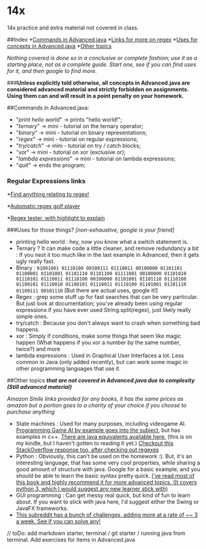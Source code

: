 # 14x
14x practice and extra material not covered in class.

##Index
*[Commands in Advanced.java](#commands-in-advancedjava)
*[Links for more on regex](#regular-expressions-links)
*[Uses for concepts in Advanced.java](#uses-for-those-things)
*[Other topics](#other-topics)

_Nothing covered is done so in a conclusive or complete fashion; use it as a starting place, not as a complete guide. Start one, see if you can find uses for it, and then google to find more._

###**Unless explicitly told otherwise, all concepts in Advanced.java are considered advanced material and strictly forbidden on assignments. Using them can and will result in a point penalty on your homework.** 




##Commands in Advanced.java:
* "_print hello world_" -> prints "hello world!";
* "_ternary_" -> mini - tutorial on the ternary operator;
* "_binary_" -> mini - tutorial on binary representations;
* "_regex_" -> mini - tutorial on regular expressions;
* "_try/catch_" -> mini - tutorial on try / catch blocks;
* "_xor_" -> mini - tutorial on xor (exclusive or);
* "_lambda expressions_" -> mini - tutorial on lambda expressions;
* "_quit_" -> ends the program;


### Regular Expressions links
*[Find anything relating to regex!](http://lmgtfy.com/?q=regular+expressions)

*[Automatic regex golf player](http://regex.inginf.units.it/golf/)

*[Regex tester, with highlight to explain](http://www.regexpal.com/)


###Uses for those things? 
_[non-exhaustive, google is your friend]_
* printing hello world : hey, now you know what a switch statement is.
* Ternary ? It can make code a little cleaner, and remove redundancy a bit : If you nest it too much like in the last example in Advanced, then it gets ugly really fast.
* Binary : 
	```01001001 01110100 00100111 01110011 00100000 01101101 01100001 01101001 01101110 01101100 01111001 00100000 01101010 01110101 01110011 01110100 00100000 01101001 01101110 01110100 01100101 01110010 01100101 01110011 01110100 01101001 01101110 01100111 00101110```
	[But there are actual uses, google it!]
* Regex : grep some stuff up for fast searches that can be very particular. But just look at documentation; you've already been using regular expressions if you have ever used String.split(regex), just likely really simple ones.
* try/catch : Because you don't always want to crash when something bad happens.
* xor : Simply if conditions, make some things that seem like magic happen (What happens if you xor a number by the same number, twice?) and more
* lambda expressions : Used in Graphical User Interfaces a lot. Less common in Java (only added recently), but can work some magic in other programming languages that use it.

##Other topics
***that are not covered in Advanced.java due to complexity (Still advanced material)***

_Amazon Smile links provided for any books, it has the same prices as amazon but a portion goes to a charity of your choice if you choose to purchase anything_
* State machines : Used for many purposes, including videogame AI. [Programming Game AI by example goes into the subject](https://smile.amazon.com/Programming-Example-Wordware-Developers-Library/dp/1556220782/ref=sr_1_1?ie=UTF8&qid=1476825767&sr=8-1&keywords=video+game+ai+by), but has examples in c++. [There are java equivalents available here.](http://www.sallyx.org/sally/en/game-ai/) (this is on my kindle, but I haven't gotten to reading it yet.) [Checkout this StackOverflow response too, after checking out regexes](http://stackoverflow.com/questions/525004/short-example-of-regular-expression-converted-to-a-state-machine)
* Python : Obviously, this can't be used on the homework :). But, it's an interesting language, that has some very cool properties, while sharing a good amount of structure with java. Google for a basic example, and you should be able to learn the basic syntax pretty quick. [I've read most of this book and highly recommend it for more advanced topics. (It covers python 3, which I would suggest any new learner stick with)](https://smile.amazon.com/Fluent-Python-Luciano-Ramalho-ebook/dp/B0131L3PW4/ref=mt_kindle?_encoding=UTF8&me=)
* GUI programming : Can get messy real quick, but kind of fun to learn about. If you want to stick with java here, I'd suggest either the Swing or JavaFX frameworks.
* [This subreddit has a bunch of challenges, adding more at a rate of ~~ 3 a week. See if you can solve any!](https://www.reddit.com/r/dailyprogrammer)

// toDo: add markdown starter, terminal / git starter / running java from terminal. Add exercises for items in Advanced.java